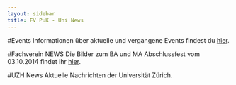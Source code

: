 ```yaml
---
layout: sidebar
title: FV PuK - Uni News
---
```


#Events
Informationen über aktuelle und vergangene Events findest du [hier](http://fvpuk.ch/events/).

#Fachverein NEWS
Die Bilder zum BA und MA Abschlussfest vom 03.10.2014 findet ihr [hier](http://fvpuk.ch/gallery/141003_Abschlussfeier/).

#UZH News
Aktuelle Nachrichten der Universität Zürich.
<br>
<br>
<script id="feed-1394197493514697" type="text/javascript" src="http://rss.bloople.net/?url=http%3A%2F%2Fwww.uzh.ch%2Fnews%2Farticles.rss&showtitle=false&type=js&id=1394197493514697"></script>
